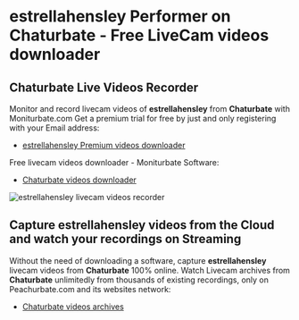 # estrellahensley Performer on Chaturbate - Free LiveCam videos downloader

## Chaturbate Live Videos Recorder

Monitor and record livecam videos of **estrellahensley** from **Chaturbate** with Moniturbate.com
Get a premium trial for free by just and only registering with your Email address:
* [estrellahensley Premium videos downloader](https://moniturbate.com/request-demo-licence-key.html)

Free livecam videos downloader - Moniturbate Software:
* [Chaturbate videos downloader](https://moniturbate.com/moniturbate-download-software.html)

![estrellahensley livecam videos recorder](https://peachurnet.com/templates/moniturbate-software.png)


## Capture estrellahensley videos from the Cloud and watch your recordings on Streaming

Without the need of downloading a software, capture **estrellahensley** livecam videos from **Chaturbate** 100% online.
Watch Livecam archives from **Chaturbate** unlimitedly from thousands of existing recordings, only on Peachurbate.com and its websites network:
* [Chaturbate videos archives](https://peachurnet.com/)
